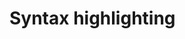 # Syntax highlighting

<demos :items="{
  Vue: 'Examples/CodeBlockLanguage/Vue',
  React: 'Examples/CodeBlockLanguage/React',
}" />
